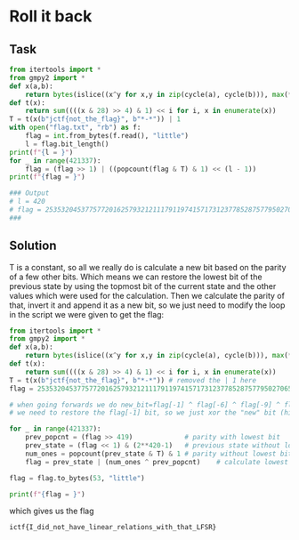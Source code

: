# Roll it back

## Task

```python
from itertools import *
from gmpy2 import *
def x(a,b):
    return bytes(islice((x^y for x,y in zip(cycle(a), cycle(b))), max(*map(len, [a, b]))))
def t(x):
    return sum((((x & 28) >> 4) & 1) << i for i, x in enumerate(x))
T = t(x(b"jctf{not_the_flag}", b"*-*")) | 1
with open("flag.txt", "rb") as f:
    flag = int.from_bytes(f.read(), "little")
    l = flag.bit_length()
print(f"{l = }")
for _ in range(421337):
    flag = (flag >> 1) | ((popcount(flag & T) & 1) << (l - 1))
print(f"{flag = }")

### Output
# l = 420
# flag = 2535320453775772016257932121117911974157173123778528757795027065121941155726429313911545470529920091870489045401698656195217643
###
```

## Solution

T is a constant, so all we really do is calculate a new bit based on the parity
of a few other bits. Which means we can restore the lowest bit of the previous state
by using the topmost bit of the current state and the other values which were used for
the calculation. Then we calculate the parity of that, invert it and append it as a new bit,
so we just need to modify the loop in the script we were given to get the flag:

```python
from itertools import *
from gmpy2 import *
def x(a,b):
    return bytes(islice((x^y for x,y in zip(cycle(a), cycle(b))), max(*map(len, [a, b]))))
def t(x):
    return sum((((x & 28) >> 4) & 1) << i for i, x in enumerate(x))
T = t(x(b"jctf{not_the_flag}", b"*-*")) # removed the | 1 here
flag = 2535320453775772016257932121117911974157173123778528757795027065121941155726429313911545470529920091870489045401698656195217643

# when going forwards we do new_bit=flag[-1] ^ flag[-6] ^ flag[-9] ^ flag[-10] ^ flag[-11] ^ flag[-14] ^ flag[-16] ^ flag[-18]
# we need to restore the flag[-1] bit, so we just xor the "new" bit (highest one) and then append that to the end...

for _ in range(421337):
    prev_popcnt = (flag >> 419)             # parity with lowest bit
    prev_state = (flag << 1) & (2**420-1)   # previous state without lowest bit
    num_ones = popcount(prev_state & T) & 1 # parity without lowest bit
    flag = prev_state | (num_ones ^ prev_popcnt)    # calculate lowest bit based on parities

flag = flag.to_bytes(53, "little")

print(f"{flag = }")
```

which gives us the flag

`ictf{I_did_not_have_linear_relations_with_that_LFSR}`
